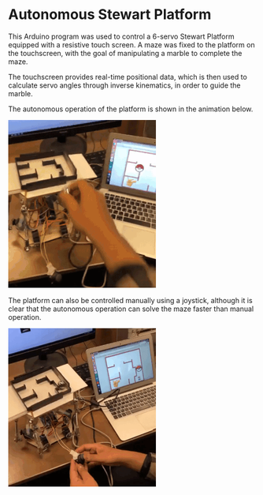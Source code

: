 Autonomous Stewart Platform
=============================

This Arduino program was used to control a 6-servo Stewart Platform equipped with a resistive touch screen. A maze was fixed to the platform on the touchscreen, with the goal of manipulating a marble to complete the maze. 

The touchscreen provides real-time positional data, which is then used to calculate servo angles through inverse kinematics, in order to guide the marble. 

The autonomous operation of the platform is shown in the animation below.

![Autonomous Operation](autonomous.gif)


The platform can also be controlled manually using a joystick, although it is clear that the autonomous operation can solve the maze faster than manual operation.

![Manual Operation](manualmode.gif)
